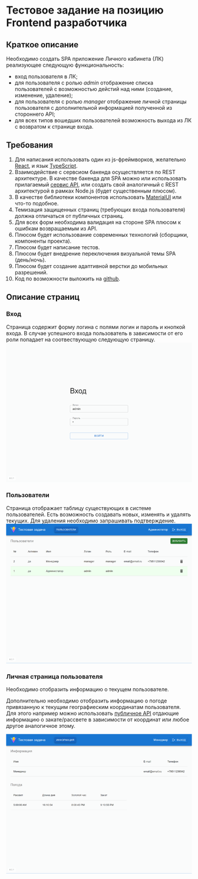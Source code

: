 # Тестовое задание на позицию Frontend разработчика
## Краткое описание

Необходимо создать SPA приложение Личного кабинета (ЛК) реализующее следующую функциональность:

- вход пользователя в ЛК;
- для пользователя с ролью _admin_ отображение списка пользователей с возможностью дейстий над ними (создание, изменение, удаление);
- для пользователя с ролью _manager_ отображение личной страницы пользователя с дополнительной информацией полученной из стороннего API;
- для всех типов вошедших пользователей возможность выхода из ЛК с возвратом к странице входа.

## Требования
1. Для написания использовать один из js-фреймворков, желательно [React](https://react.dev/), и язык [TypeScript](https://www.typescriptlang.org/). 
2. Взаимодействие с сервсиом бакенда осуществляется по REST архитектуре. В качестве бакенда для SPA можно или использовать прилагаемый [сервис API](backend/README.md), или создать свой аналогичный с REST архитектурой в рамках Node.js (будет существенным плюсом). 
3. В качестве библиотеки компонентов использовать [MaterialUI](https://mui.com/material-ui/getting-started/) или что-то подобное.
4. Темизация защищенных страниц (требующих входа пользователя) должна отличаться от публичных страниц.
5. Для всех форм необходима валидация на стороне SPA плюсом к ошибкам возвращаемым из API. 
5. Плюсом будет использование современных технологий (сборщики, компоненты проекта).
6. Плюсом будет написание тестов.
7. Плюсом будет внедрение переключения визуальной темы SPA (день/ночь).
8. Плюсом будет создание адаптивной верстки до мобильных разрешений.
9. Код по возможности выложить на [github](https://github.com/).

## Описание страниц
### Вход
Страница содержит форму логина с полями логин и пароль и кнопкой входа. 
В случае успешного входа пользователь в зависимости от его роли попадает на соотвествующую следующую страницу.
[![Страница Вход](docs/fe-mock1.png)](docs/fe-mock1.png)

### Пользователи
Страница отображает таблицу существующих в системе пользователей. Есть возможность создавать новых, изменять и удалять текущих. Для удаления необходимо запрашивать подтверждение.
[![Страница Пользователи](docs/fe-mock2.png)](docs/fe-mock2.png)

### Личная страница пользователя
Необходимо отобразить информацию о текущем пользователе.

Дополнительно необходимо отобразить информацию о погоде привязанную к текущим географиеским координатам пользователя. 
Для этого например можно использовать [публичное API](https://sunrisesunset.io/api/) отдающие информацию о закате/рассвете в зависимости от координат или любое другое аналогичное этому.

[![Страница Пользователя](docs/fe-mock6.png)](docs/fe-mock6.png)

